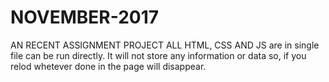# NOVEMBER-2017
AN RECENT ASSIGNMENT PROJECT
ALL HTML, CSS AND JS are in single file can be run directly. 
It will not store any information or data so, if you relod whetever done in the page will disappear.
